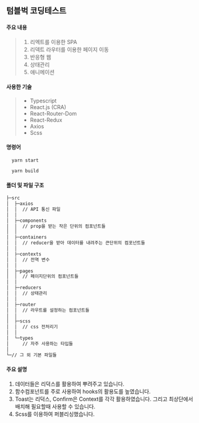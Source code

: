 ## 텀블벅 코딩테스트

#### 주요 내용

> 1. 리엑트를 이용한 SPA
> 2. 리덱트 라우터를 이용한 페이지 이동
> 3. 반응형 웹
> 4. 상태관리
> 5. 애니메이션

#### 사용한 기술

> - Typescript
> - React.js (CRA)
> - React-Router-Dom
> - React-Redux
> - Axios
> - Scss

#### 명령어

```
  yarn start
```

```
  yarn build
```

#### 폴더 및 파일 구조

```sh
├─src
│  ├─axios
│  │  // API 통신 파일
│  │
│  ├─components
│  │  // prop을 받는 작은 단위의 컴포넌트들
│  │
│  ├─containers
│  │  // reducer을 받아 데이터를 내려주는 큰단위의 컴포넌트들
│  │
│  ├─contexts
│  │  // 전역 변수
│  │
│  ├─pages
│  │  // 페이지단위의 컴포넌트들
│  │
│  ├─reducers
│  │  // 상태관리
│  │
│  ├─router
│  │  // 라우트를 설정하는 컴포넌트들
│  │
│  ├─scss
│  │  // css 전처리기
│  │
│  └─types
│     // 자주 사용하는 타입들
│
└─// 그 외 기본 파일들
```

#### 주요 설명

1. 데이터들은 리덕스를 활용하여 뿌려주고 있습니다.
2. 함수컴포넌트를 주로 사용하여 hooks의 활용도를 높였습니다.
3. Toast는 리덕스, Confirm은 Context를 각각 활용하였습니다. 그리고 최상단에서 배치해 필요할때 사용할 수 있습니다.
4. Scss를 이용하여 퍼블리싱했습니다.
